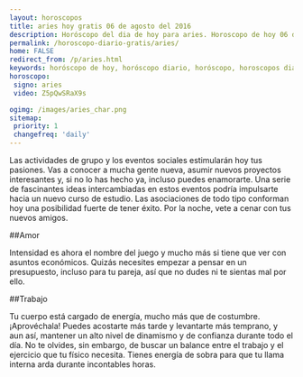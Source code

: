 ```yaml
---
layout: horoscopos
title: aries hoy gratis 06 de agosto del 2016 
description: Horóscopo del dia de hoy para aries. Horoscopo de hoy 06 de agosto del 2016. Las predicciones de amor, trabajo, vida personal gratis.
permalink: /horoscopo-diario-gratis/aries/
home: FALSE
redirect_from: /p/aries.html
keywords: horóscopo de hoy, horóscopo diario, horóscopo, horoscopos diarios gratis del dia de hoy, horóscopo diario gratis,horóscopo 2016, horóscopo esperanza gracia, horoscopo aries hoy, horoscop, horóscopos gratis, horoscopo aries, horoscopo aries 2016, Tarot, Astrologia, Zodíaco, aries, horoscopo gratis
horoscopo:
 signo: aries
 video: Z5pQwSRaX9s

ogimg: /images/aries_char.png
sitemap:
 priority: 1
 changefreq: 'daily'
---
```



Las actividades de grupo y los eventos sociales estimularán hoy tus pasiones. Vas a conocer a mucha gente nueva, asumir nuevos proyectos interesantes y, si no lo has hecho ya, incluso puedes enamorarte. Una serie de fascinantes ideas intercambiadas en estos eventos podría impulsarte hacia un nuevo curso de estudio. Las asociaciones de todo tipo conforman hoy una posibilidad fuerte de tener éxito. Por la noche, vete a cenar con tus nuevos amigos.

##Amor

Intensidad es ahora el nombre del juego y mucho más si tiene que ver con asuntos económicos. Quizás necesites empezar a pensar en un presupuesto, incluso para tu pareja, así que no dudes ni te sientas mal por ello.

##Trabajo

Tu cuerpo está cargado de energía, mucho más que de costumbre. ¡Aprovéchala! Puedes acostarte más tarde y levantarte más temprano, y aun así, mantener un alto nivel de dinamismo y de confianza durante todo el día. No te olvides, sin embargo, de buscar un balance entre el trabajo y el ejercicio que tu físico necesita. Tienes energía de sobra para que tu llama interna arda durante incontables horas.